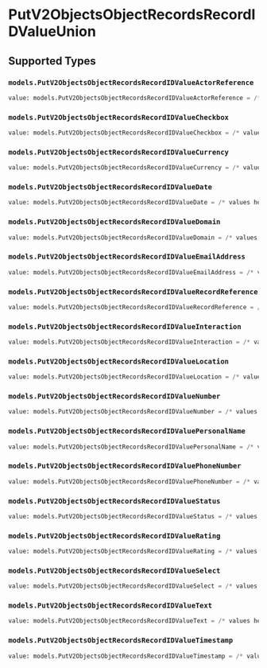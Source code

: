 # PutV2ObjectsObjectRecordsRecordIDValueUnion


## Supported Types

### `models.PutV2ObjectsObjectRecordsRecordIDValueActorReference`

```python
value: models.PutV2ObjectsObjectRecordsRecordIDValueActorReference = /* values here */
```

### `models.PutV2ObjectsObjectRecordsRecordIDValueCheckbox`

```python
value: models.PutV2ObjectsObjectRecordsRecordIDValueCheckbox = /* values here */
```

### `models.PutV2ObjectsObjectRecordsRecordIDValueCurrency`

```python
value: models.PutV2ObjectsObjectRecordsRecordIDValueCurrency = /* values here */
```

### `models.PutV2ObjectsObjectRecordsRecordIDValueDate`

```python
value: models.PutV2ObjectsObjectRecordsRecordIDValueDate = /* values here */
```

### `models.PutV2ObjectsObjectRecordsRecordIDValueDomain`

```python
value: models.PutV2ObjectsObjectRecordsRecordIDValueDomain = /* values here */
```

### `models.PutV2ObjectsObjectRecordsRecordIDValueEmailAddress`

```python
value: models.PutV2ObjectsObjectRecordsRecordIDValueEmailAddress = /* values here */
```

### `models.PutV2ObjectsObjectRecordsRecordIDValueRecordReference`

```python
value: models.PutV2ObjectsObjectRecordsRecordIDValueRecordReference = /* values here */
```

### `models.PutV2ObjectsObjectRecordsRecordIDValueInteraction`

```python
value: models.PutV2ObjectsObjectRecordsRecordIDValueInteraction = /* values here */
```

### `models.PutV2ObjectsObjectRecordsRecordIDValueLocation`

```python
value: models.PutV2ObjectsObjectRecordsRecordIDValueLocation = /* values here */
```

### `models.PutV2ObjectsObjectRecordsRecordIDValueNumber`

```python
value: models.PutV2ObjectsObjectRecordsRecordIDValueNumber = /* values here */
```

### `models.PutV2ObjectsObjectRecordsRecordIDValuePersonalName`

```python
value: models.PutV2ObjectsObjectRecordsRecordIDValuePersonalName = /* values here */
```

### `models.PutV2ObjectsObjectRecordsRecordIDValuePhoneNumber`

```python
value: models.PutV2ObjectsObjectRecordsRecordIDValuePhoneNumber = /* values here */
```

### `models.PutV2ObjectsObjectRecordsRecordIDValueStatus`

```python
value: models.PutV2ObjectsObjectRecordsRecordIDValueStatus = /* values here */
```

### `models.PutV2ObjectsObjectRecordsRecordIDValueRating`

```python
value: models.PutV2ObjectsObjectRecordsRecordIDValueRating = /* values here */
```

### `models.PutV2ObjectsObjectRecordsRecordIDValueSelect`

```python
value: models.PutV2ObjectsObjectRecordsRecordIDValueSelect = /* values here */
```

### `models.PutV2ObjectsObjectRecordsRecordIDValueText`

```python
value: models.PutV2ObjectsObjectRecordsRecordIDValueText = /* values here */
```

### `models.PutV2ObjectsObjectRecordsRecordIDValueTimestamp`

```python
value: models.PutV2ObjectsObjectRecordsRecordIDValueTimestamp = /* values here */
```

